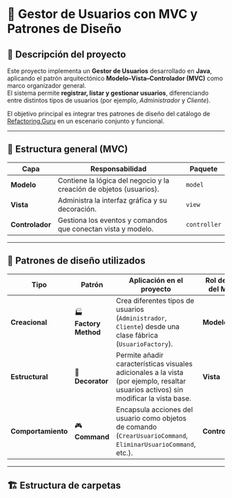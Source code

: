 # 🧩 Gestor de Usuarios con MVC y Patrones de Diseño

## 📘 Descripción del proyecto
Este proyecto implementa un **Gestor de Usuarios** desarrollado en **Java**, aplicando el patrón arquitectónico **Modelo–Vista–Controlador (MVC)** como marco organizador general.  
El sistema permite **registrar, listar y gestionar usuarios**, diferenciando entre distintos tipos de usuarios (por ejemplo, *Administrador* y *Cliente*).

El objetivo principal es integrar tres patrones de diseño del catálogo de [Refactoring.Guru](https://refactoring.guru/es/design-patterns) en un escenario conjunto y funcional.

---

## 🧠 Estructura general (MVC)

| Capa | Responsabilidad | Paquete |
|------|-----------------|----------|
| **Modelo** | Contiene la lógica del negocio y la creación de objetos (usuarios). | `model` |
| **Vista** | Administra la interfaz gráfica y su decoración. | `view` |
| **Controlador** | Gestiona los eventos y comandos que conectan vista y modelo. | `controller` |

---

## 🧩 Patrones de diseño utilizados

| Tipo | Patrón | Aplicación en el proyecto | Rol dentro del MVC |
|------|---------|----------------------------|--------------------|
| **Creacional** | 🏭 **Factory Method** | Crea diferentes tipos de usuarios (`Administrador`, `Cliente`) desde una clase fábrica (`UsuarioFactory`). | **Modelo** |
| **Estructural** | 🎨 **Decorator** | Permite añadir características visuales adicionales a la vista (por ejemplo, resaltar usuarios activos) sin modificar la vista base. | **Vista** |
| **Comportamiento** | 🎮 **Command** | Encapsula acciones del usuario como objetos de comando (`CrearUsuarioCommand`, `EliminarUsuarioCommand`, etc.). | **Controlador** |

---

## 🏗️ Estructura de carpetas

